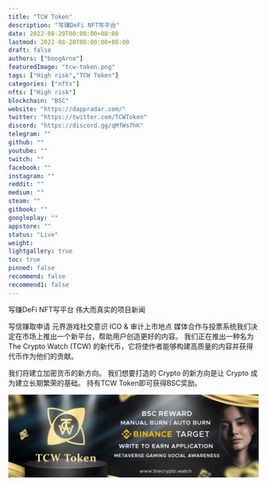 ```yaml
---
title: "TCW Token"
description: "写赚DeFi NFT写平台"
date: 2022-08-20T00:00:00+08:00
lastmod: 2022-08-20T00:00:00+08:00
draft: false
authors: ["boogArno"]
featuredImage: "tcw-token.png"
tags: ["High risk","TCW Token"]
categories: ["nfts"]
nfts: ["High risk"]
blockchain: "BSC"
website: "https://dappradar.com/"
twitter: "https://twitter.com/TCWToken"
discord: "https://discord.gg/qMfWs7hK"
telegram: ""
github: ""
youtube: ""
twitch: ""
facebook: ""
instagram: ""
reddit: ""
medium: ""
steam: ""
gitbook: ""
googleplay: ""
appstore: ""
status: "Live"
weight: 
lightgallery: true
toc: true
pinned: false
recommend: false
recommend1: false
---
```

写赚DeFi NFT写平台
伟大而真实的项目新闻

   写信赚取申请
   元界游戏社交意识
   ICO & 审计上市地点
   媒体合作与投票系统我们决定在市场上推出一个新平台，帮助用户创造更好的内容。 我们正在推出一种名为 The Crypto Watch (TCW) 的新代币，它将使作者能够构建高质量的内容并获得代币作为他们的贡献。

我们将建立加密货币的新方向。
我们想要打造的 Crypto 的新方向是让 Crypto 成为建立长期繁荣的基础。 持有TCW Token即可获得BSC奖励。

![1080x360](1080x360.jpg)

